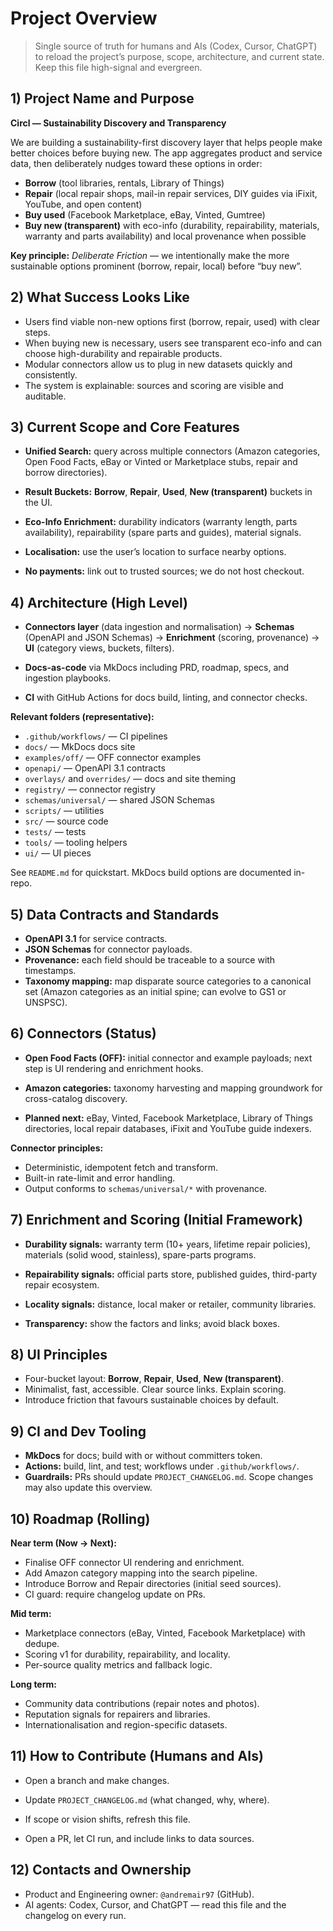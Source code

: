 # Project Overview

> Single source of truth for humans and AIs (Codex, Cursor, ChatGPT) to reload
> the project’s purpose, scope, architecture, and current state. Keep this file
> high-signal and evergreen.

## 1) Project Name and Purpose

**Circl — Sustainability Discovery and Transparency**

We are building a sustainability-first discovery layer that helps people make
better choices before buying new. The app aggregates product and service data,
then deliberately nudges toward these options in order:

- **Borrow** (tool libraries, rentals, Library of Things)
- **Repair** (local repair shops, mail-in repair services, DIY guides via
  iFixit, YouTube, and open content)
- **Buy used** (Facebook Marketplace, eBay, Vinted, Gumtree)
- **Buy new (transparent)** with eco-info (durability, repairability, materials,
  warranty and parts availability) and local provenance when possible

**Key principle:** *Deliberate Friction* — we intentionally make the more
sustainable options prominent (borrow, repair, local) before “buy new”.

## 2) What Success Looks Like

- Users find viable non-new options first (borrow, repair, used) with clear
  steps.
- When buying new is necessary, users see transparent eco-info and can choose
  high-durability and repairable products.
- Modular connectors allow us to plug in new datasets quickly and consistently.
- The system is explainable: sources and scoring are visible and auditable.

## 3) Current Scope and Core Features

- **Unified Search:** query across multiple connectors (Amazon categories,
  Open Food Facts, eBay or Vinted or Marketplace stubs, repair and borrow
  directories).

- **Result Buckets:** **Borrow**, **Repair**, **Used**, **New (transparent)**
  buckets in the UI.

- **Eco-Info Enrichment:** durability indicators (warranty length, parts
  availability), repairability (spare parts and guides), material signals.

- **Localisation:** use the user’s location to surface nearby options.

- **No payments:** link out to trusted sources; we do not host checkout.

## 4) Architecture (High Level)

- **Connectors layer** (data ingestion and normalisation) →
  **Schemas** (OpenAPI and JSON Schemas) →
  **Enrichment** (scoring, provenance) →
  **UI** (category views, buckets, filters).

- **Docs-as-code** via MkDocs including PRD, roadmap, specs, and ingestion
  playbooks.

- **CI** with GitHub Actions for docs build, linting, and connector checks.

**Relevant folders (representative):**

- `.github/workflows/` — CI pipelines
- `docs/` — MkDocs docs site
- `examples/off/` — OFF connector examples
- `openapi/` — OpenAPI 3.1 contracts
- `overlays/` and `overrides/` — docs and site theming
- `registry/` — connector registry
- `schemas/universal/` — shared JSON Schemas
- `scripts/` — utilities
- `src/` — source code
- `tests/` — tests
- `tools/` — tooling helpers
- `ui/` — UI pieces

See `README.md` for quickstart. MkDocs build options are documented in-repo.

## 5) Data Contracts and Standards

- **OpenAPI 3.1** for service contracts.
- **JSON Schemas** for connector payloads.
- **Provenance:** each field should be traceable to a source with timestamps.
- **Taxonomy mapping:** map disparate source categories to a canonical set
  (Amazon categories as an initial spine; can evolve to GS1 or UNSPSC).

## 6) Connectors (Status)

- **Open Food Facts (OFF):** initial connector and example payloads; next step
  is UI rendering and enrichment hooks.

- **Amazon categories:** taxonomy harvesting and mapping groundwork for
  cross-catalog discovery.

- **Planned next:** eBay, Vinted, Facebook Marketplace, Library of Things
  directories, local repair databases, iFixit and YouTube guide indexers.

**Connector principles:**

- Deterministic, idempotent fetch and transform.
- Built-in rate-limit and error handling.
- Output conforms to `schemas/universal/*` with provenance.

## 7) Enrichment and Scoring (Initial Framework)

- **Durability signals:** warranty term (10+ years, lifetime repair policies),
  materials (solid wood, stainless), spare-parts programs.

- **Repairability signals:** official parts store, published guides, third-party
  repair ecosystem.

- **Locality signals:** distance, local maker or retailer, community libraries.

- **Transparency:** show the factors and links; avoid black boxes.

## 8) UI Principles

- Four-bucket layout: **Borrow**, **Repair**, **Used**, **New (transparent)**.
- Minimalist, fast, accessible. Clear source links. Explain scoring.
- Introduce friction that favours sustainable choices by default.

## 9) CI and Dev Tooling

- **MkDocs** for docs; build with or without committers token.
- **Actions:** build, lint, and test; workflows under `.github/workflows/`.
- **Guardrails:** PRs should update `PROJECT_CHANGELOG.md`. Scope changes may
  also update this overview.

## 10) Roadmap (Rolling)

**Near term (Now → Next):**

- Finalise OFF connector UI rendering and enrichment.
- Add Amazon category mapping into the search pipeline.
- Introduce Borrow and Repair directories (initial seed sources).
- CI guard: require changelog update on PRs.

**Mid term:**

- Marketplace connectors (eBay, Vinted, Facebook Marketplace) with dedupe.
- Scoring v1 for durability, repairability, and locality.
- Per-source quality metrics and fallback logic.

**Long term:**

- Community data contributions (repair notes and photos).
- Reputation signals for repairers and libraries.
- Internationalisation and region-specific datasets.

## 11) How to Contribute (Humans and AIs)

- Open a branch and make changes.

- Update `PROJECT_CHANGELOG.md` (what changed, why, where).

- If scope or vision shifts, refresh this file.

- Open a PR, let CI run, and include links to data sources.

## 12) Contacts and Ownership

- Product and Engineering owner: `@andremair97` (GitHub).
- AI agents: Codex, Cursor, and ChatGPT — read this file and the changelog on
  every run.
